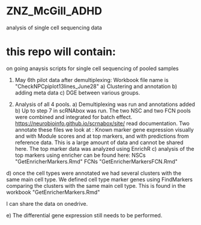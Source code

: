 # ZNZ_McGill_ADHD
analysis of single cell sequencing data

# this repo will contain:

on going anaysis scripts for single cell sequencing of pooled samples

1. May 6th pilot data after demultiplexing: Workbook file name is "CheckNPCpiplot13lines_June28"
   a) Clustering and annotation
   b) adding meta data
   c) DGE between various groups.

2. Analysis of all 4 pools.
  a) Demultiplexing was run and annotations added
  b) Up to step 7 in scRNAbox was run.  The two NSC and two FCN pools were combined and integrated for batch effect.  https://neurobioinfo.github.io/scrnabox/site/ read documentation.
  Two annotate these files we look at : Known marker gene expression visually and with Module scores and at top markers, and with predictions from reference data. This is a large amount of data and cannot be shared here. The top marker data was analyzed using EnrichR
  c) analysis of the top markers using enricher can be found here:
          NSCs "GetEnricherMarkers.Rmd" 
          FCNs "GetEnricherMarkersFCN.Rmd"
          
  d) once the cell types were annotated we had several clusters with the same main cell type.  We defined cell type marker genes using FindMarkers comparing the clusters with the same main cell type.  This is found in the workbook "GetEnricherMarkers.Rmd"
  
I can share the data on onedrive.

e) The differential gene expression still needs to be performed. 
    